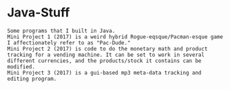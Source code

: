 # Java-Stuff
	Some programs that I built in Java.
	Mini Project 1 (2017) is a weird hybrid Rogue-eqsque/Pacman-esque game I affectionately refer to as "Pac-Dude." 
	Mini Project 2 (2017) is code to do the monetary math and product tracking for a vending machine. It can be set to work in several different currencies, and the products/stock it contains can be modified.
	Mini Project 3 (2017) is a gui-based mp3 meta-data tracking and editing program.
